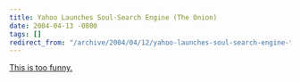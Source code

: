 ```yaml
---
title: Yahoo Launches Soul-Search Engine (The Onion)
date: 2004-04-13 -0800
tags: []
redirect_from: "/archive/2004/04/12/yahoo-launches-soul-search-engine-the-onion.aspx/"
---
```


[This is too
funny.](http://www.theonion.com/news/index.php?issue=4014&n=1)


